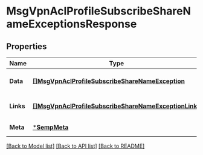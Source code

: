 # MsgVpnAclProfileSubscribeShareNameExceptionsResponse

## Properties
Name | Type | Description | Notes
------------ | ------------- | ------------- | -------------
**Data** | [**[]MsgVpnAclProfileSubscribeShareNameException**](MsgVpnAclProfileSubscribeShareNameException.md) |  | [optional] [default to null]
**Links** | [**[]MsgVpnAclProfileSubscribeShareNameExceptionLinks**](MsgVpnAclProfileSubscribeShareNameExceptionLinks.md) |  | [optional] [default to null]
**Meta** | [***SempMeta**](SempMeta.md) |  | [default to null]

[[Back to Model list]](../README.md#documentation-for-models) [[Back to API list]](../README.md#documentation-for-api-endpoints) [[Back to README]](../README.md)

